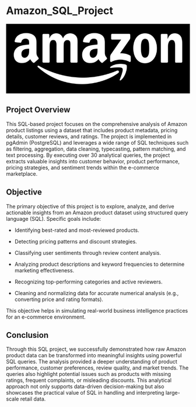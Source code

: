 # Amazon_SQL_Project
![Amazon_Logo](https://github.com/Manishkannoujiya/Amazon_SQL_Project/blob/main/47b7bdac4285ee24654ca7d68cf06351.jpg)

## Project Overview
This SQL-based project focuses on the comprehensive analysis of Amazon product listings using a dataset that includes product metadata, pricing details, customer reviews, and ratings. The project is implemented in pgAdmin (PostgreSQL) and leverages a wide range of SQL techniques such as filtering, aggregation, data cleaning, typecasting, pattern matching, and text processing. By executing over 30 analytical queries, the project extracts valuable insights into customer behavior, product performance, pricing strategies, and sentiment trends within the e-commerce marketplace.

## Objective
The primary objective of this project is to explore, analyze, and derive actionable insights from an Amazon product dataset using structured query language (SQL). Specific goals include:

* Identifying best-rated and most-reviewed products.

* Detecting pricing patterns and discount strategies.

* Classifying user sentiments through review content analysis.

* Analyzing product descriptions and keyword frequencies to determine marketing effectiveness.

* Recognizing top-performing categories and active reviewers.

* Cleaning and normalizing data for accurate numerical analysis (e.g., converting price and rating formats).

This objective helps in simulating real-world business intelligence practices for an e-commerce environment.

## Conclusion
Through this SQL project, we successfully demonstrated how raw Amazon product data can be transformed into meaningful insights using powerful SQL queries. The analysis provided a deeper understanding of product performance, customer preferences, review quality, and market trends. The queries also highlight potential issues such as products with missing ratings, frequent complaints, or misleading discounts. This analytical approach not only supports data-driven decision-making but also showcases the practical value of SQL in handling and interpreting large-scale retail data.



